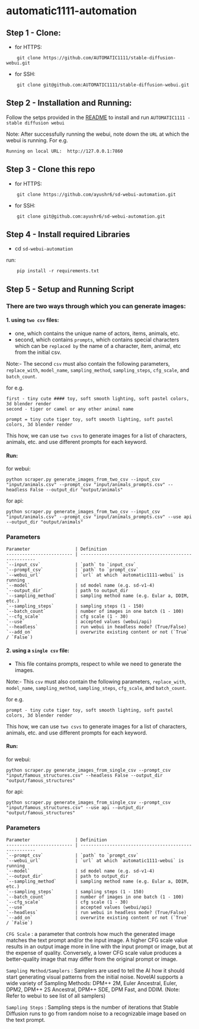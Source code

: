 
# automatic1111-automation

## Step 1 - Clone:

- for HTTPS:
```
    git clone https://github.com/AUTOMATIC1111/stable-diffusion-webui.git
```

- for SSH:
```
    git clone git@github.com:AUTOMATIC1111/stable-diffusion-webui.git
```


## Step 2 - Installation and Running:

Follow the setps provided in the [README](https://github.com/AUTOMATIC1111/stable-diffusion-webui/blob/master/README.md) to install and run `AUTOMATIC1111 - stable diffusion webui`

Note: After successfully running the webui, note down the `URL` at which the webui is running. For e.g.

    Running on local URL:  http://127.0.0.1:7860


## Step 3 - Clone this repo

- for HTTPS:
```
    git clone https://github.com/ayushr6/sd-webui-automation.git
```

- for SSH:
```
    git clone git@github.com:ayushr6/sd-webui-automation.git
```
## Step 4 - Install required Libraries

- cd `sd-webui-automation`

run:
```
    pip install -r requirements.txt
```

## Step 5 - Setup and Running Script

### There are two ways through which you can generate images:

#### 1. using `two csv` files:

- one, which contains the unique name of actors, items, animals, etc.
- second, which contains `prompts`, which contains special characters which can be `replaced by` the name of a character, item, animal, etc from the initial csv.

Note:- The second `csv` must also contain the following parameters, `replace_with`, `model_name`, `sampling_method`, `sampling_steps`, `cfg_scale`, and `batch_count`.


for e.g.

```
first - tiny cute #### toy, soft smooth lighting, soft pastel colors, 3d blender render
second - tiger or camel or any other animal name

prompt = tiny cute tiger toy, soft smooth lighting, soft pastel colors, 3d blender render
```

This how, we can use `two csvs` to generate images for a list of characters, animals, etc. and use different prompts for each keyword.

#### Run:

for webui:

```
python scraper.py generate_images_from_two_csv --input_csv "input/animals.csv" --prompt_csv "input/animals_prompts.csv" --headless False --output_dir "output/animals"
```

for api:

```
python scraper.py generate_images_from_two_csv --input_csv "input/animals.csv" --prompt_csv "input/animals_prompts.csv" --use api --output_dir "output/animals"
```

### Parameters

    Parameter                 | Definition
    ------------------------- | -----------------------------------------------------
    `--input_csv`             | `path` to `input_csv`
    `--prompt_csv`            | `path` to `prompt_csv`
    `--webui_url`             | `url` at which `automatic1111-webui` is running
    `--model`                 | sd model name (e.g. sd-v1-4)
    `--output_dir`            | path to output_dir
    `--sampling_method`       | sampling method name (e.g. Eular a, DDIM, etc.)
    `--sampling_steps`        | sampling steps (1 - 150)
    `--batch_count`           | number of images in one batch (1 - 100)
    `--cfg_scale`             | cfg scale (1 - 30)
    `--use`                   | accepted values (webui/api)
    `--headless`              | run webui in headless mode? (True/False)
    `--add_on`                | overwrite existing content or not (`True` / `False`)


#### 2. using a `single csv` file:

- This file contains prompts, respect to while we need to generate the images.

Note:- This `csv` must also contain the following parameters, `replace_with`, `model_name`, `sampling_method`, `sampling_steps`, `cfg_scale`, and `batch_count`.

for e.g.

```
prompt - tiny cute tiger toy, soft smooth lighting, soft pastel colors, 3d blender render
```

This how, we can use `two csvs` to generate images for a list of characters, animals, etc. and use different prompts for each keyword.

#### Run:

for webui:

```
python scraper.py generate_images_from_single_csv --prompt_csv "input/famous_structures.csv" --headless False --output_dir "output/famous_structures"
```

for api:

```
python scraper.py generate_images_from_single_csv --prompt_csv "input/famous_structures.csv" --use api --output_dir "output/famous_structures"
```


### Parameters

    Parameter                 | Definition
    ------------------------- | -----------------------------------------------------
    `--prompt_csv`            | `path` to `prompt_csv`
    `--webui_url`             | `url` at which `automatic1111-webui` is running
    `--model`                 | sd model name (e.g. sd-v1-4)
    `--output_dir`            | path to output_dir
    `--sampling_method`       | sampling method name (e.g. Eular a, DDIM, etc.)
    `--sampling_steps`        | sampling steps (1 - 150)
    `--batch_count`           | number of images in one batch (1 - 100)
    `--cfg_scale`             | cfg scale (1 - 30)
    `--use`                   | accepted values (webui/api)
    `--headless`              | run webui in headless mode? (True/False)
    `--add_on`                | overwrite existing content or not (`True` / `False`)


`CFG Scale` : a parameter that controls how much the generated image matches the text prompt and/or the input image. A higher CFG scale value results in an output image more in line with the input prompt or image, but at the expense of quality. Conversely, a lower CFG scale value produces a better-quality image that may differ from the original prompt or image.

`Sampling Method/Samplers` : Samplers are used to tell the AI how it should start generating visual patterns from the initial noise. NovelAI supports a wide variety of Sampling Methods: DPM++ 2M, Euler Ancestral, Euler, DPM2, DPM++ 2S Ancestral, DPM++ SDE, DPM Fast, and DDIM. (Note: Refer to webui to see list of all samplers)

`Sampling Steps` : Sampling steps is the number of iterations that Stable Diffusion runs to go from random noise to a recognizable image based on the text prompt.